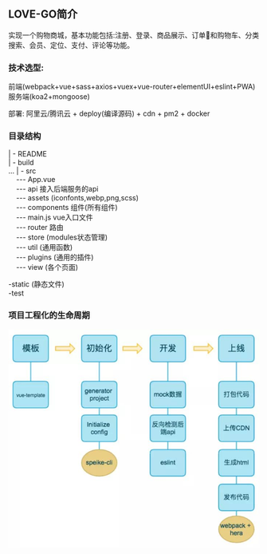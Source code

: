 ## LOVE-GO简介
实现一个购物商城，基本功能包括:注册、登录、商品展示、订单和购物车、分类搜索、会员、定位、支付、评论等功能。
### 技术选型:
前端(webpack+vue+sass+axios+vuex+vue-router+elementUI+eslint+PWA)<br>
服务端(koa2+mongoose)

部署: 阿里云/腾讯云 + deploy(编译源码) + cdn + pm2 + docker

### 目录结构
\| - README<br>
\| - build<br>
...
\| - src<br>
 &nbsp;&nbsp;&nbsp;&nbsp;--- App.vue<br>
 &nbsp;&nbsp;&nbsp;&nbsp;--- api  接入后端服务的api<br>
 &nbsp;&nbsp;&nbsp;&nbsp;--- assets (iconfonts,webp,png,scss)<br>
 &nbsp;&nbsp;&nbsp;&nbsp;--- components 组件(所有组件)<br>
&nbsp;&nbsp;&nbsp;&nbsp;--- main.js vue入口文件<br>
&nbsp;&nbsp;&nbsp;&nbsp;--- router 路由<br>
&nbsp;&nbsp;&nbsp;&nbsp;--- store (modules状态管理)<br>
&nbsp;&nbsp;&nbsp;&nbsp;--- util (通用函数) <br>
&nbsp;&nbsp;&nbsp;&nbsp;--- plugins (通用的插件)<br>
&nbsp;&nbsp;&nbsp;&nbsp;--- view (各个页面)

-static (静态文件)<br>
-test

### 项目工程化的生命周期
<img src="./recycle.jpeg">



